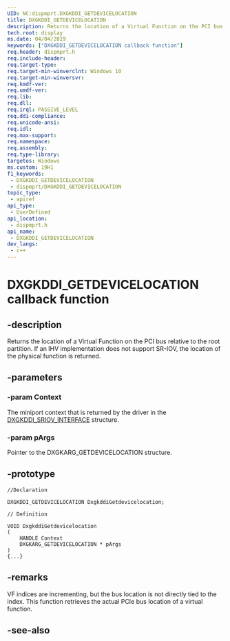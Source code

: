 ```yaml
---
UID: NC:dispmprt.DXGKDDI_GETDEVICELOCATION
title: DXGKDDI_GETDEVICELOCATION
description: Returns the location of a Virtual Function on the PCI bus relative to the root partition.
tech.root: display
ms.date: 04/04/2019
keywords: ["DXGKDDI_GETDEVICELOCATION callback function"]
req.header: dispmprt.h
req.include-header: 
req.target-type: 
req.target-min-winverclnt: Windows 10
req.target-min-winversvr: 
req.kmdf-ver: 
req.umdf-ver: 
req.lib: 
req.dll: 
req.irql: PASSIVE_LEVEL
req.ddi-compliance: 
req.unicode-ansi: 
req.idl: 
req.max-support: 
req.namespace: 
req.assembly: 
req.type-library: 
targetos: Windows
ms.custom: 19H1
f1_keywords:
 - DXGKDDI_GETDEVICELOCATION
 - dispmprt/DXGKDDI_GETDEVICELOCATION
topic_type:
 - apiref
api_type:
 - UserDefined
api_location:
 - dispmprt.h
api_name:
 - DXGKDDI_GETDEVICELOCATION
dev_langs:
 - c++
---
```


# DXGKDDI_GETDEVICELOCATION callback function


## -description

Returns the location of a Virtual Function on the PCI bus relative to the root partition. If an IHV implementation does not support SR-IOV, the location of the physical function is returned.

## -parameters

### -param Context

The miniport context that is returned by the driver in the [DXGKDDI_SRIOV_INTERFACE](ns-dispmprt-_dxgkddi_sriov_interface.md) structure.

### -param pArgs

Pointer to the DXGKARG_GETDEVICELOCATION structure.

## -prototype

```
//Declaration

DXGKDDI_GETDEVICELOCATION DxgkddiGetdevicelocation; 

// Definition

VOID DxgkddiGetdevicelocation 
(
	HANDLE Context
	DXGKARG_GETDEVICELOCATION * pArgs
)
{...}

```

## -remarks

VF indices are incrementing, but the bus location is not directly tied to the index. This function retrieves the actual PCIe bus location of a virtual function.

## -see-also

